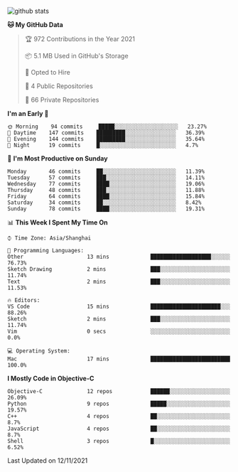 
![github stats](https://github-readme-stats.vercel.app/api?username=ChesterYue&show_icons=true&count_private=true)

<!-- ![wakatime](https://github-readme-stats.vercel.app/api/wakatime?username=ChesterYue&layout=compact) -->

<!-- ![wakatime](https://github-readme-stats.vercel.app/api/top-langs/?username=ChesterYue&layout=compact) -->

<!--START_SECTION:waka-->
**🐱 My GitHub Data** 

> 🏆 972 Contributions in the Year 2021
 > 
> 📦 5.1 MB Used in GitHub's Storage 
 > 
> 💼 Opted to Hire
 > 
> 📜 4 Public Repositories 
 > 
> 🔑 66 Private Repositories  
 > 
**I'm an Early 🐤** 

```text
🌞 Morning    94 commits     █████░░░░░░░░░░░░░░░░░░░░   23.27% 
🌆 Daytime    147 commits    █████████░░░░░░░░░░░░░░░░   36.39% 
🌃 Evening    144 commits    █████████░░░░░░░░░░░░░░░░   35.64% 
🌙 Night      19 commits     █░░░░░░░░░░░░░░░░░░░░░░░░   4.7%

```
📅 **I'm Most Productive on Sunday** 

```text
Monday       46 commits     ██░░░░░░░░░░░░░░░░░░░░░░░   11.39% 
Tuesday      57 commits     ███░░░░░░░░░░░░░░░░░░░░░░   14.11% 
Wednesday    77 commits     ████░░░░░░░░░░░░░░░░░░░░░   19.06% 
Thursday     48 commits     ███░░░░░░░░░░░░░░░░░░░░░░   11.88% 
Friday       64 commits     ████░░░░░░░░░░░░░░░░░░░░░   15.84% 
Saturday     34 commits     ██░░░░░░░░░░░░░░░░░░░░░░░   8.42% 
Sunday       78 commits     ████░░░░░░░░░░░░░░░░░░░░░   19.31%

```


📊 **This Week I Spent My Time On** 

```text
⌚︎ Time Zone: Asia/Shanghai

💬 Programming Languages: 
Other                    13 mins             ███████████████████░░░░░░   76.73% 
Sketch Drawing           2 mins              ███░░░░░░░░░░░░░░░░░░░░░░   11.74% 
Text                     2 mins              ███░░░░░░░░░░░░░░░░░░░░░░   11.53%

🔥 Editors: 
VS Code                  15 mins             ██████████████████████░░░   88.26% 
Sketch                   2 mins              ███░░░░░░░░░░░░░░░░░░░░░░   11.74% 
Vim                      0 secs              ░░░░░░░░░░░░░░░░░░░░░░░░░   0.0%

💻 Operating System: 
Mac                      17 mins             █████████████████████████   100.0%

```

**I Mostly Code in Objective-C** 

```text
Objective-C              12 repos            ██████░░░░░░░░░░░░░░░░░░░   26.09% 
Python                   9 repos             █████░░░░░░░░░░░░░░░░░░░░   19.57% 
C++                      4 repos             ██░░░░░░░░░░░░░░░░░░░░░░░   8.7% 
JavaScript               4 repos             ██░░░░░░░░░░░░░░░░░░░░░░░   8.7% 
Shell                    3 repos             █░░░░░░░░░░░░░░░░░░░░░░░░   6.52%

```



 Last Updated on 12/11/2021
<!--END_SECTION:waka-->